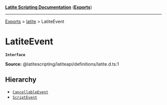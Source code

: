 [**Latite Scripting Documentation**](../../README.md) ([**Exports**](../../exports.md))

---

[Exports](../../exports.md) > [latite](../index.md) > LatiteEvent

# LatiteEvent

**`Interface`**

**Source:** @latitescripting/latiteapi/definitions/latite.d.ts:1

## Hierarchy

- [`CancellableEvent`](interface.CancellableEvent.md)
- [`ScriptEvent`](interface.ScriptEvent.md)
